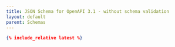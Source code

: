 ```yaml
---
title: JSON Schema for OpenAPI 3.1 - without schema validation
layout: default
parent: Schemas
---
```


```json
{% include_relative latest %}
```